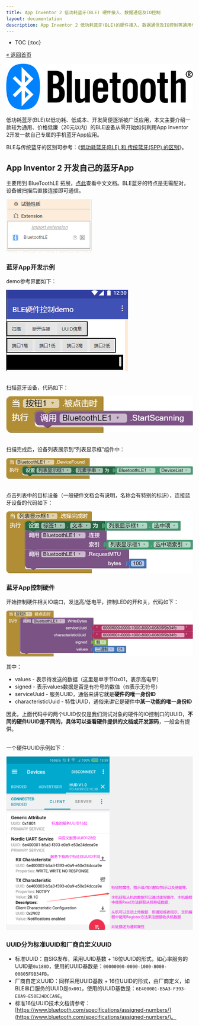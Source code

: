 ```yaml
---
title: App Inventor 2 低功耗蓝牙(BLE) 硬件接入、数据通信及IO控制
layout: documentation
description: App Inventor 2 低功耗蓝牙(BLE)的硬件接入、数据通信及IO控制等通用步骤及教程，主要介绍BLE拓展的常用函数用法。BLE(Bluetooth Low Energy)。
---
```


* TOC
{:toc}

[&laquo; 返回首页](index.html)

![BlueTooth](assets/bluetooth.svg)



低功耗蓝牙(BLE)以低功耗、低成本、开发简便逐渐被广泛应用，本文主要介绍一款较为通用、价格低廉（20元以内）的BLE设备从零开始如何利用App Inventor 2开发一款自己专属的手机蓝牙App应用。

BLE与传统蓝牙的区别可参考：《[低功耗蓝牙(BLE) 和 传统蓝牙(SPP) 的区别](ble_spp.html)》。

<!--
## 1、接线：VCC(特别注意：3.3v 或 5v 请参阅说明书，不要弄错以免烧坏硬件)

一般来说，需要接线的端口有以下4个，无论哪款蓝牙硬件，也无论哪种其他硬件，这4个端口都是基本的存在：VCC（正极）、GND（接地负极）、TX、RX 交叉接线，参考接线如图：

（待上传）

## 2、串口工具测试

接线完成后，我们必须先来测试一下蓝牙硬件的连通性，但是由于蓝牙硬件是孤立存在的，我们无法查看手机App向它发送的什么数据，也无法让它往手机App发送数据，这时我们就需要用到串口工具。

### 什么是串口工具？

### 串口工具下载、安装及使用

### 串口工具测试与硬件通信

手机App端发送数据，硬件（电脑串口）读取并打印数据；硬件（电脑串口）发送数据，App手机端接收并打印数据。

### 数据透传

和上面一样，获取透传UUID通道，数据转发给对端。

### AT+MAC? 等控制指令

BRTS接GND才行。走的透传通道，AT开头是控制指令；非AT开头是透传数据。

### IO口控制

查看文档或厂商源码，获取服务UUID和特征UUID，通过BLE发送相应的控制数据。

和透传是不同的通道，控制方式不同。


-->

## App Inventor 2 开发自己的蓝牙App

主要用到 BlueToothLE 拓展，[点此](bluetoothle.html)查看中文文档。BLE蓝牙的特点是无需配对，设备被扫描后直接连接即可通信。

![ble拓展](ble/ble拓展.png)

### 蓝牙App开发示例

demo参考界面如下：

![demo界面](ble/demo界面.png)

<br/>扫描蓝牙设备，代码如下：

![开始扫描](ble/开始扫描.png)

<br/>扫描完成后，设备列表展示到“列表显示框”组件中：

![扫描完成](ble/扫描完成.png)

<br/>点击列表中的目标设备（一般硬件文档会有说明，名称会有特别的标识），连接蓝牙设备的代码如下：

![连接设备](ble/连接设备.png)



### 蓝牙App控制硬件

开始控制硬件相关IO端口，发送高/低电平，控制LED的开和关，代码如下：

![硬件IO控制](ble/硬件IO控制.png)

其中：

- values - 表示待发送的数据（这里是单字节0x01，表示高电平）
- signed - 表示values数据是否是有符号的数值（`假`表示无符号）
- serviceUuid - 服务UUID，通俗来讲它就是**硬件的唯一身份ID**
- characteristicUuid - 特性UUID，通俗来讲它是硬件中**某一功能的唯一身份ID**

因此，上面代码中的两个UUID仅仅是我们测试对象的硬件的IO控制口的UUID，**不同的硬件UUID是不同的，具体可以查看硬件提供的文档或开发源码**，一般会有提供。

<br/>一个硬件UUID示例如下：

![UUID示例](ble/UUID示例.png)

### UUID分为标准UUID和厂商自定义UUID

- 标准UUID：由SIG发布，采用UUID基数 + 16位UUID的形式，如心率服务的UUID是`0x180D`，使用的UUID基数是：`00000000-0000-1000-8000-00805F9B34FB`。
- 厂商自定义UUID：同样采用UUID基数 + 16位UUID的形式，由厂商定义，如BLE串口服务的UUID是`0x001`，使用的UUID基数是：`6E400001-B5A3-F393-E0A9-E50E24DCCA9E`。
- 标准16位UUID技术文档请参考：[https://www.bluetooth.com/specifications/assigned-numbers/](https://www.bluetooth.com/specifications/assigned-numbers/)。
<!--https://blog.csdn.net/INT_TANG/article/details/124758332-->




<!--

## 经典BLE模块 HC05 主从模式接入

-->

